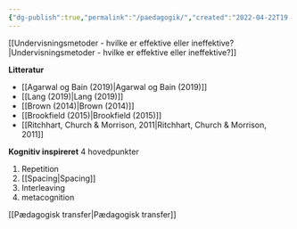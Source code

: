 ```yaml
---
{"dg-publish":true,"permalink":"/paedagogik/","created":"2022-04-22T19:43:10.000+02:00","updated":"2025-04-17T15:35:04.732+02:00"}
---
```


[[Undervisningsmetoder - hvilke er effektive eller ineffektive?\|Undervisningsmetoder - hvilke er effektive eller ineffektive?]]

**Litteratur** 
- [[Agarwal og Bain (2019)\|Agarwal og Bain (2019)]]
- [[Lang (2019)\|Lang (2019)]]
- [[Brown (2014)\|Brown (2014)]]
- [[Brookfield (2015)\|Brookfield (2015)]]
- [[Ritchhart, Church & Morrison, 2011\|Ritchhart, Church & Morrison, 2011]]

**Kognitiv inspireret** 
4 hovedpunkter 
1. Repetition
2. [[Spacing\|Spacing]] 
3. Interleaving
4. metacognition

[[Pædagogisk transfer\|Pædagogisk transfer]]






